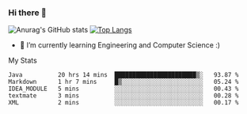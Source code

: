 ### Hi there 👋

![Anurag's GitHub stats](https://github-readme-stats.vercel.app/api?username=MatteoIorio11&show_icons=true&theme=dark) 
[![Top Langs](https://github-readme-stats.vercel.app/api/top-langs/?username=MatteoIorio11&theme=dark)](https://github.com/MatteoIorio11/github-readme-stats)

- 🌱 I’m currently learning Engineering and Computer Science :)

<!--
**MatteoIorio11/MatteoIorio11** is a ✨ _special_ ✨ repository because its `README.md` (this file) appears on your GitHub profile.

Here are some ideas to get you started:

- 🔭 I’m currently working on ...
- 🌱 I’m currently learning ...
- 👯 I’m looking to collaborate on ...
- 🤔 I’m looking for help with ...
- 💬 Ask me about ...
- 📫 How to reach me: ...
- 😄 Pronouns: ...
- ⚡ Fun fact: ...
-->
My Stats
<!--START_SECTION:waka-->

```text
Java          20 hrs 14 mins  ███████████████████████▒░   93.87 %
Markdown      1 hr 7 mins     █▒░░░░░░░░░░░░░░░░░░░░░░░   05.24 %
IDEA_MODULE   5 mins          ░░░░░░░░░░░░░░░░░░░░░░░░░   00.43 %
textmate      3 mins          ░░░░░░░░░░░░░░░░░░░░░░░░░   00.28 %
XML           2 mins          ░░░░░░░░░░░░░░░░░░░░░░░░░   00.17 %
```

<!--END_SECTION:waka-->
